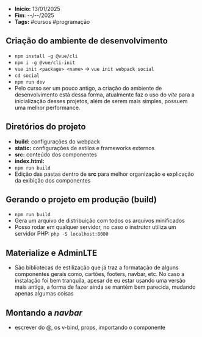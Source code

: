 - **Início:** 13/01/2025
- **Fim**: --/--/2025
- **Tags:** #cursos #programação 

## Criação do ambiente de desenvolvimento
- `npm install -g @vue/cli`
- `npm i -g @vue/cli-init`
- `vue init <package> <name>` -> `vue init webpack social`
- `cd social`
- `npm run dev`
- Pelo curso ser um pouco antigo, a criação do ambiente de desenvolvimento está dessa forma, atualmente faz o uso do _vite_ para a inicialização desses projetos, além de serem mais simples, possuem uma melhor performance.

## Diretórios do projeto
- **build:** configurações do webpack
- **static:** configurações de estilos e frameworks externos
- **src:** conteúdo dos componentes
- **index.html:**
- `npm run build`
- Edição das pastas dentro de **src** para melhor organização e explicação da exibição dos componentes

## Gerando o projeto em produção (build)
- `npm run build`
- Gera um arquivo de distribuição com todos os arquivos minificados
- Posso rodar em qualquer servidor, no caso o instrutor utiliza um servidor PHP: `php -S localhost:8000`

## Materialize e AdminLTE
- São bibliotecas de estilização que já traz a formatação de alguns componentes gerais como, cartões, footers, navbar, etc. No caso a instalação foi bem tranquila, apesar de eu estar usando uma versão mais antiga, a forma de fazer ainda se mantém bem parecida, mudando apenas algumas coisas

## Montando a _navbar_
- escrever do @, os v-bind, props, importando o componente